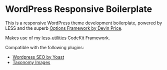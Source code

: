 # WordPress Responsive Boilerplate

This is a responsive WordPress theme development boilerplate, powered by LESS and the superb [Options Framework by Devin Price](http://wptheming.com/options-framework-theme/).

Makes use of my [less-utilities](https://github.com/richmilns/less-utilities) CodeKit Framework.

Compatible with the following plugins:

* [Wordpress SEO by Yoast](https://wordpress.org/plugins/wordpress-seo/)
* [Taxonomy Images](https://wordpress.org/plugins/taxonomy-images/)
